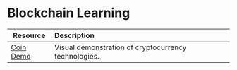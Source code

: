 # Blockchain Learning

| Resource	|      Description     	|
|----------	|:------	|
|<a href="https://coindemo.io/" target="_blank" >Coin Demo</a>|Visual demonstration of cryptocurrency technologies.|
